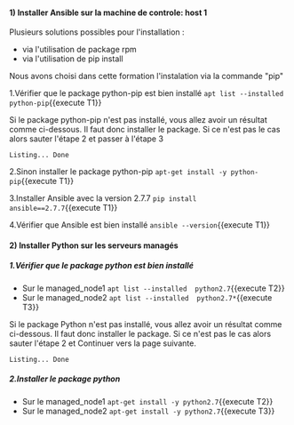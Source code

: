 
#### 1) Installer Ansible sur la machine de controle: host 1

Plusieurs solutions possibles pour l'installation :

- via l'utilisation de package rpm
- via l'utilisation de pip install

Nous avons choisi dans cette formation l'instalation via la commande "pip"

1.Vérifier que le package python-pip est bien installé
   `apt list --installed python-pip`{{execute T1}}
  
Si le package python-pip n'est pas installé, vous allez avoir un résultat comme ci-dessous. Il faut donc installer le package.
Si ce n'est pas le cas alors sauter l'étape 2 et passer à l'étape 3

```
Listing... Done
```

2.Sinon installer le package python-pip
   `apt-get install -y python-pip`{{execute T1}} 

3.Installer Ansible avec la version 2.7.7
   `pip install ansible==2.7.7`{{execute T1}}
   
4.Vérifier que Ansible est bien installé
   `ansible --version`{{execute T1}}
   
   
#### 2) Installer Python sur les serveurs managés
##### 1.Vérifier que le package python est bien installé
- Sur le managed_node1 `apt list --installed  python2.7`{{execute T2}}
- Sur le managed_node2 `apt list --installed  python2.7*`{{execute T3}}

Si le package Python n'est pas installé, vous allez avoir un résultat comme ci-dessous. Il faut donc installer le package.
Si ce n'est pas le cas alors sauter l'étape 2 et Continuer vers la page suivante.
```
Listing... Done
```

##### 2.Installer le package python
- Sur le managed_node1 `apt-get install -y python2.7`{{execute T2}}
- Sur le managed_node2 `apt-get install -y python2.7`{{execute T3}}
